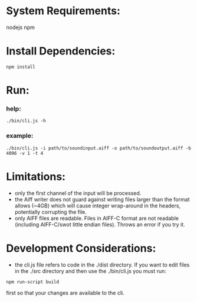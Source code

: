 # System Requirements:

nodejs
npm

# Install Dependencies:

`npm install`

# Run:

### help:
`./bin/cli.js -h`

### example:
`./bin/cli.js -i path/to/soundinput.aiff -o path/to/soundoutput.aiff -b 4096 -v 1 -t 4`

# Limitations:

- only the first channel of the input will be processed.
- the Aiff writer does not guard against writing files larger than the format allows (~4GB) which will cause integer wrap-around in the headers, potentially corrupting the file.
- only AIFF files are readable. Files in AIFF-C format are not readable (including AIFF-C/swot little endian files). Throws an error if you try it.

# Development Considerations:

- the cli.js file refers to code in the ./dist directory. If you want to edit files in the ./src directory and then use the ./bin/cli.js you must run:

`npm run-script build`

first so that your changes are available to the cli.
